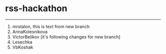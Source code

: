 # rss-hackathon

---

1. mrstalon, this is text from new branch
2. AnnaKolesnikova
3. VictorBelikov [it's following changes for new branch]
4. Lesechka
5. VbKoshak
